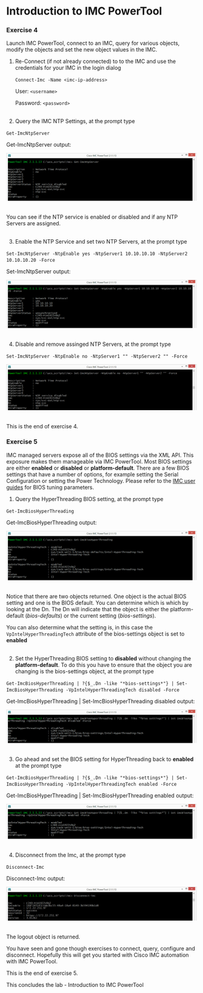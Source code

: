 # Introduction to IMC PowerTool

### Exercise 4
Launch IMC PowerTool, connect to an IMC, query for various objects, modify the objects and set the new object values in the IMC.

1. Re-Connect (if not already connected) to to the IMC and use the credentials for your IMC in the login dialog

    `Connect-Imc -Name <imc-ip-address>`

    User: `<username>`

    Password: `<password>`
    <br/><br/>

2. Query the IMC NTP Settings, at the prompt type

  `Get-ImcNtpServer`

  Get-ImcNtpServer output:

  ![](assets/images/imc-powertool-101-17.jpg)<br/><br/>

  You can see if the NTP service is enabled or disabled and if any NTP Servers are assigned.
  <br/><br/>

3. Enable the NTP Service and set two NTP Servers, at the prompt type

  `Set-ImcNtpServer -NtpEnable yes -NtpServer1 10.10.10.10 -NtpServer2 10.10.10.20 -Force`

  Set-ImcNtpServer output:

  ![](assets/images/imc-powertool-101-18.jpg)<br/><br/>

4. Disable and remove assinged NTP Servers, at the prompt type

  `Set-ImcNtpServer -NtpEnable no -NtpServer1 "" -NtpServer2 "" -Force`

  ![](assets/images/imc-powertool-101-23.jpg)<br/><br/>

This is the end of exercise 4.

### Exercise 5
IMC managed servers expose all of the BIOS settings via the XML API. This exposure makes them manageable via IMC PowerTool. Most BIOS settings are either **enabled** or **disabled** or **platform-default**. There are a few BIOS settings that have a number of options, for example setting the Serial Configuration or setting the Power Technology. Please refer to the [IMC user guides](http://www.cisco.com/c/en/us/td/docs/unified_computing/ucs/c/sw/cli/config/guide/3_0/b_Cisco_UCS_C-Series_CLI_Configuration_Guide_301/b_Cisco_UCS_C-Series_CLI_Configuration_Guide_201_appendix_010000.html) for BIOS tuning parameters.

1. Query the HyperThreading BIOS setting, at the prompt type

  `Get-ImcBiosHyperThreading`

  Get-ImcBiosHyperThreading output:

  ![](assets/images/imc-powertool-101-19.jpg)<br/><br/>

  Notice that there are two objects returned. One object is the actual BIOS setting and one is the BIOS default. You can determine which is which by looking at the Dn. The Dn will indicate that the object is either the platform-default (*bios-defaults*) or the current setting (*bios-settings*).

  You can also determine what the setting is, in this case the `VpIntelHyperThreadingTech` attribute of the bios-settings object is set to **enabled**
  <br/><br/>

2. Set the HyperThreading BIOS setting to **disabled** without changing the **platform-default**. To do this you have to ensure that the object you are changing is the bios-settings object, at the prompt type

  `Get-ImcBiosHyperThreading | ?{$_.Dn -like "*bios-settings*"} | Set-ImcBiosHyperThreading -VpIntelHyperThreadingTech disabled -Force`

  Get-ImcBiosHyperThreading | Set-ImcBiosHyperThreading disabled output:

  ![](assets/images/imc-powertool-101-20.jpg)<br/><br/>

3. Go ahead and set the BIOS setting for HyperThreading back to **enabled** at the prompt type

  `Get-ImcBiosHyperThreading | ?{$_.Dn -like "*bios-settings*"} | Set-ImcBiosHyperThreading -VpIntelHyperThreadingTech enabled -Force`  

  Get-ImcBiosHyperThreading | Set-ImcBiosHyperThreading enabled output:

  ![](assets/images/imc-powertool-101-21.jpg)<br/><br/>

  4. Disconnect from the Imc, at the prompt type

  `Disconnect-Imc`

  Disconnect-Imc output:

  ![](assets/images/imc-powertool-101-05.jpg)<br/><br/>

  The logout object is returned.

  You have seen and gone though exercises to connect, query, configure and disconnect. Hopefully this will get you started with Cisco IMC automation with IMC PowerTool.

This is the end of exercise 5.

This concludes the lab - Introduction to IMC PowerTool
